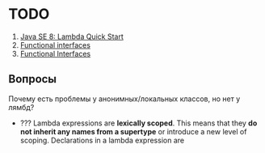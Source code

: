 # TODO

1. [Java SE 8: Lambda Quick Start](https://www.oracle.com/webfolder/technetwork/tutorials/obe/java/Lambda-QuickStart/index.html)
2. [Functional interfaces](https://docs.oracle.com/javase/8/docs/api/java/util/function/package-summary.html)
3. [Functional Interfaces](https://docs.oracle.com/javase/specs/jls/se8/html/jls-9.html#jls-9.8)



## Вопросы

Почему есть проблемы у анонимных/локальных классов, но нет у лямбд?

- ??? Lambda expressions are **lexically scoped**. This means that they **do not inherit any names from a supertype** or introduce a new level of scoping. Declarations in a lambda expression are 